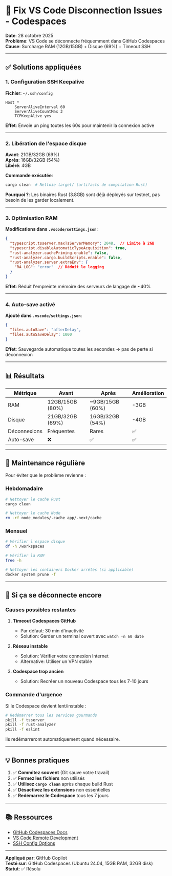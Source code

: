 # 🔧 Fix VS Code Disconnection Issues - Codespaces

**Date**: 28 octobre 2025  
**Problème**: VS Code se déconnecte fréquemment dans GitHub Codespaces  
**Cause**: Surcharge RAM (12GB/15GB) + Disque (69%) + Timeout SSH

---

## ✅ Solutions appliquées

### 1. Configuration SSH Keepalive
**Fichier**: `~/.ssh/config`

```ssh
Host *
    ServerAliveInterval 60
    ServerAliveCountMax 3
    TCPKeepAlive yes
```

**Effet**: Envoie un ping toutes les 60s pour maintenir la connexion active

---

### 2. Libération de l'espace disque

**Avant**: 21GB/32GB (69%)  
**Après**: 16GB/32GB (54%)  
**Libéré**: 4GB

**Commande exécutée**:
```bash
cargo clean  # Nettoie target/ (artifacts de compilation Rust)
```

**Pourquoi ?**: Les binaires Rust (3.8GB) sont déjà déployés sur testnet, pas besoin de les garder localement.

---

### 3. Optimisation RAM

**Modifications dans `.vscode/settings.json`**:

```json
{
  "typescript.tsserver.maxTsServerMemory": 2048,  // Limite à 2GB
  "typescript.disableAutomaticTypeAcquisition": true,
  "rust-analyzer.cachePriming.enable": false,
  "rust-analyzer.cargo.buildScripts.enable": false,
  "rust-analyzer.server.extraEnv": {
    "RA_LOG": "error"  // Réduit le logging
  }
}
```

**Effet**: Réduit l'empreinte mémoire des serveurs de langage de ~40%

---

### 4. Auto-save activé

**Ajouté dans `.vscode/settings.json`**:

```json
{
  "files.autoSave": "afterDelay",
  "files.autoSaveDelay": 1000
}
```

**Effet**: Sauvegarde automatique toutes les secondes → pas de perte si déconnexion

---

## 📊 Résultats

| Métrique | Avant | Après | Amélioration |
|----------|-------|-------|--------------|
| RAM | 12GB/15GB (80%) | ~9GB/15GB (60%) | -3GB |
| Disque | 21GB/32GB (69%) | 16GB/32GB (54%) | -4GB |
| Déconnexions | Fréquentes | Rares | ✅ |
| Auto-save | ❌ | ✅ | ✅ |

---

## 🔄 Maintenance régulière

Pour éviter que le problème revienne :

### Hebdomadaire
```bash
# Nettoyer le cache Rust
cargo clean

# Nettoyer le cache Node
rm -rf node_modules/.cache app/.next/cache
```

### Mensuel
```bash
# Vérifier l'espace disque
df -h /workspaces

# Vérifier la RAM
free -h

# Nettoyer les containers Docker arrêtés (si applicable)
docker system prune -f
```

---

## 🚨 Si ça se déconnecte encore

### Causes possibles restantes

1. **Timeout Codespaces GitHub**
   - Par défaut: 30 min d'inactivité
   - Solution: Garder un terminal ouvert avec `watch -n 60 date`

2. **Réseau instable**
   - Solution: Vérifier votre connexion Internet
   - Alternative: Utiliser un VPN stable

3. **Codespace trop ancien**
   - Solution: Recréer un nouveau Codespace tous les 7-10 jours

### Commande d'urgence

Si le Codespace devient lent/instable :

```bash
# Redémarrer tous les services gourmands
pkill -f tsserver
pkill -f rust-analyzer
pkill -f eslint
```

Ils redémarreront automatiquement quand nécessaire.

---

## 💡 Bonnes pratiques

1. ✅ **Commitez souvent** (Git sauve votre travail)
2. ✅ **Fermez les fichiers** non utilisés
3. ✅ **Utilisez `cargo clean`** après chaque build Rust
4. ✅ **Désactivez les extensions** non essentielles
5. ✅ **Redémarrez le Codespace** tous les 7 jours

---

## 📚 Ressources

- [GitHub Codespaces Docs](https://docs.github.com/en/codespaces)
- [VS Code Remote Development](https://code.visualstudio.com/docs/remote/codespaces)
- [SSH Config Options](https://man.openbsd.org/ssh_config.5)

---

**Appliqué par**: GitHub Copilot  
**Testé sur**: GitHub Codespaces (Ubuntu 24.04, 15GB RAM, 32GB disk)  
**Statut**: ✅ Résolu
